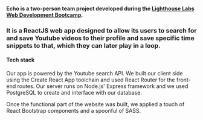 #### Echo is a two-person team project developed during the [Lighthouse Labs Web Development Bootcamp](https://www.lighthouselabs.ca/en/web-development-bootcamp).

### It is a ReactJS web app designed to allow its users to search for and save Youtube videos to their profile and save specific time snippets to that, which they can later play in a loop.

#### Tech stack

Our app is powered by the Youtube search API​. We built our client side using the Create React App toolchain and used React Router for the front-end routes. Our server runs on Node.js' Express framework​ and we used PostgreSQL to create and interface with our database​.

Once the functional part of the website was built, we applied a touch of React Bootstrap components and a spoonful of SASS.
